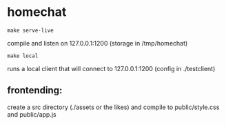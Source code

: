 # homechat

`make serve-live`

compile and listen on 127.0.0.1:1200 (storage in /tmp/homechat)

`make local`

runs a local client that will connect to 127.0.0.1:1200 (config in ./testclient)

## frontending:

create a src directory (./assets or the likes) and compile to public/style.css and public/app.js
